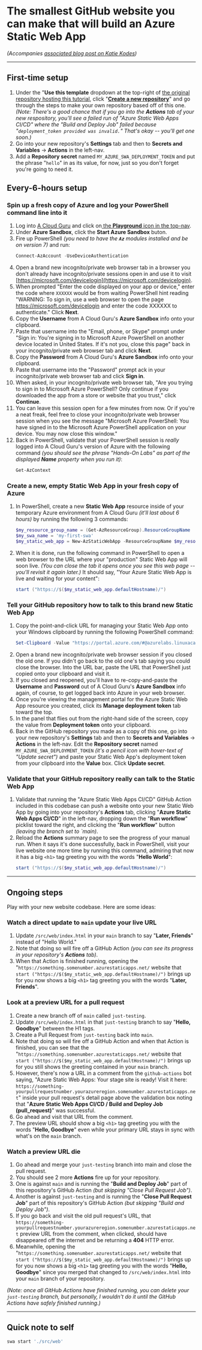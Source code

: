 # The smallest GitHub website you can make that will build an Azure Static Web App

_(Accompanies [associated blog post on Katie Kodes](katiekodes.com/azure-swa-mvb/))_

---

## First-time setup

1. Under the "**Use this template** dropdown at the top-right of [the original repository hosting this tutorial](https://github.com/kkgthb/az-swa-001-htmlonly-tiny), click "**[Create a new repository](https://github.com/kkgthb/az-swa-001-htmlonly-tiny/generate)**" and go through the steps to make your own repository based off of this one.<br/>_(Note:  There's a good chance that if you go into the **Actions** tab of your new respository, you'll see a failed run of "Azure Static Web Apps CI/CD" where the "Build and Deploy Job" failed because "`deployment_token provided was invalid.`"  That's okay -- you'll get one soon.)_
1. Go into your new repository's **Settings** tab and then to **Secrets and Variables** -> **Actions** in the left-nav.
1. Add a **Repository secret** named `MY_AZURE_SWA_DEPLOYMENT_TOKEN` and put the phrase "`hello`" in as its value, for now, just so you don't forget you're going to need it.

## Every-6-hours setup

### Spin up a fresh copy of Azure and log your PowerShell command line into it

1. Log into [A Cloud Guru](https://learn.acloud.guru/dashboard) and click on[ the **Playground** icon in the top-nav](https://learn.acloud.guru/cloud-playground).
1. Under **Azure Sandbox**, click the **Start Azure Sandbox** buton.
1. Fire up PowerShell _(you need to have the **`Az`** modules installed and be on version 7)_ and run:
    ```powershell
    Connect-AzAccount -UseDeviceAuthentication
    ```
1. Open a brand new incognito/private web browser tab in a browser you don't already have incognito/private sessions open in and use it to visit [https://microsoft.com/devicelogin](https://microsoft.com/devicelogin).
1. When prompted "Enter the code displayed on your app or device," enter the code where `XXXXXX` would be from waiting PowerShell hint reading "WARNING: To sign in, use a web browser to open the page https://microsoft.com/devicelogin and enter the code XXXXXX to authenticate."  Click **Next**.
1. Copy the **Username** from A Cloud Guru's **Azure Sandbox** info onto your clipboard.
1. Paste that username into the "Email, phone, or Skype" prompt under "Sign in:  You're signing in to Microsoft Azure PowerShell on another device located in United States. If it's not you, close this page" back in your incognito/private web browser tab and click **Next**.
1. Copy the **Password** from A Cloud Guru's **Azure Sandbox** info onto your clipboard.
1. Paste that username into the "Password" prompt ack in your incognito/private web browser tab and click **Sign in**.
1. When asked, in your incognito/private web browser tab, "Are you trying to sign in to Microsoft Azure PowerShell?  Only continue if you downloaded the app from a store or website that you trust," click **Continue**.
1. You can leave this session open for a few minutes from now.  Or if you're a neat freak, feel free to close your incognito/private web browser session when you see the message "Microsoft Azure PowerShell:  You have signed in to the Microsoft Azure PowerShell application on your device. You may now close this window."
1. Back in PowerShell, validate that your PowerShell session is _really_ logged into A Cloud Guru's version of Azure with the following command _(you should see the phrase "Hands-On Labs" as part of the displayed **Name** property when you run it)_:
    ```powershell
    Get-AzContext
    ```

### Create a new, empty Static Web App in your fresh copy of Azure

1. In PowerShell, create a new **Static Web App** resource inside of your temporary Azure environment from A Cloud Guru _(it'll last about 6 hours)_ by running the following 3 commands:
    ```powershell
    $my_resource_group_name = (Get-AzResourceGroup).ResourceGroupName
    $my_swa_name = 'my-first-swa'
    $my_static_web_app = New-AzStaticWebApp -ResourceGroupName $my_resource_group_name -Name $my_swa_name -Location 'Central US' -SkuName 'Standard' -RepositoryUrl $null
    ```
1. When it is done, run the following command in PowerShell to open a web browser to the URL where your "production" Static Web App will soon live.  _(You can close the tab it opens once you see this web page -- you'll revisit it again later.)_  It should say, "Your Azure Static Web App is live and waiting for your content":
    ```powershell
    start ("https://$($my_static_web_app.defaultHostname)/")
    ```

### Tell your GitHub repository how to talk to this brand new Static Web App

1. Copy the point-and-click URL for managing your Static Web App onto your Windows clipboard by running the following PowerShell command:
    ```powershell
    Set-Clipboard -Value "https://portal.azure.com/#@azurelabs.linuxacademy.com/resource/subscriptions/$((Get-AzSubscription).Id)/resourceGroups/$($my_resource_group_name)/providers/Microsoft.Web/staticSites/$($my_swa_name)/staticsite"
    ```
1. Open a brand new incognito/private web browser session if you closed the old one.  If you didn't go back to the old one's tab saying you could close the browser.  Into the URL bar, paste the URL that PowerShell just copied onto your clipboard and visit it.
1. If you closed and reopened, you'll have to re-copy-and-paste the **Username** and **Password** out of A Cloud Guru's **Azure Sandbox** info again, of course, to get logged back into Azure in your web browser.
1. Once you're viewing the management portal for the Azure Static Web App resource you created, click its **Manage deployment token** tab toward the top.
1. In the panel that flies out from the right-hand side of the screen, copy the value from **Deployment token** onto your clipboard.
1. Back in the GitHub repository you made as a copy of this one, go into your new repository's **Settings** tab and then to **Secrets and Variables** -> **Actions** in the left-nav.  Edit the **Repository secret** named `MY_AZURE_SWA_DEPLOYMENT_TOKEN` _(it's a pencil icon with hover-text of "Update secret")_ and paste your Static Web App's deployment token from your clipboard into the **Value** box.  Click **Update secret**.

### Validate that your GitHub repository really can talk to the Static Web App

1. Validate that running the "Azure Static Web Apps CI/CD" GitHub Action included in this codebase can push a website onto your new Static Web App by going into your repository's **Actions** tab, clicking "**Azure Static Web Apps CI/CD**" in the left-nav, dropping down the "**Run workflow**" picklist toward the right, and clicking the "**Run workflow**" button _(leaving the branch set to `main)_.
1. Reload the **Actions** summary page to see the progress of your manual run.  When it says it's done successfully, back in PowerShell, visit your live website one more time by running this command, admiring that now it has a big `<h1>` tag greeting you with the words "**Hello World**":
    ```powershell
    start ("https://$($my_static_web_app.defaultHostname)/")
    ```

---

## Ongoing steps

Play with your new website codebase.  Here are some ideas:

### Watch a direct update to `main` update your live URL

1. Update `/src/web/index.html` in your `main` branch to say "**Later, Friends**" instead of "Hello World."
1. Note that doing so will fire off a GitHub Action _(you can see its progress in your repository's **Actions** tab)_.
1. When that Action is finished running, opening the "`https://something.somenumber.azurestaticapps.net/` website that `start ("https://$($my_static_web_app.defaultHostname)/")` brings up for you now shows a big `<h1>` tag greeting you with the words "**Later, Friends**".

### Look at a preview URL for a pull request

1. Create a new branch off of `main` called `just-testing`.
1. Update `/src/web/index.html` in that `just-testing` branch to say "**Hello, Goodbye**" between the H1 tags.
1. Create a Pull Request from `just-testing` back into `main`.
1. Note that doing so will fire off a GitHub Action and when that Action is finished, you can see that the "`https://something.somenumber.azurestaticapps.net/` website that `start ("https://$($my_static_web_app.defaultHostname)/")` brings up for you still shows the greeting contained in your `main` branch.
1. However, there's now a URL in a comment from the `github-actions` bot saying, "Azure Static Web Apps: Your stage site is ready! Visit it here: `https://something-yourpullrequestnumber.yourazureregion.somenumber.azurestaticapps.net`" inside your pull request's detail page above the validation box noting that "**Azure Static Web Apps CI/CD / Build and Deploy Job (pull_request)**" was successful.
1. Go ahead and visit that URL from the comment.
1. The preview URL should show a big `<h1>` tag greeting you with the words "**Hello, Goodbye**" even while your primary URL stays in sync with what's on the `main` branch.

### Watch a preview URL die

1. Go ahead and merge your `just-testing` branch into main and close the pull request.
1. You should see 2 more **Actions** fire up for your repository.
1. One is against `main` and is running the "**Build and Deploy Job**" part of this repository's GitHub Action _(but skipping "Close Pull Request Job")_.
1. Another is against `just-testing` and is running the "**Close Pull Request Job**" part of this repository's GitHub Action _(but skipping "Build and Deploy Job")_.
1. If you go back and visit the old pull request's URL, that `https://something-yourpullrequestnumber.yourazureregion.somenumber.azurestaticapps.net` preview URL from the comment, when clicked, should have disappeared off the internet and be returning a **404** HTTP error.
1. Meanwhile, opening the "`https://something.somenumber.azurestaticapps.net/` website that `start ("https://$($my_static_web_app.defaultHostname)/")` brings up for you now shows a big `<h1>` tag greeting you with the words "**Hello, Goodbye**" since you merged that changed to `/src/web/index.html` into your `main` branch of your repository.

_(Note:  once all GitHub Actions have finished running, you can delete your `just-testing` branch, but personally, I wouldn't do it until the GitHub Actions have safely finished running.)_

---

## Quick note to self

```sh
swa start './src/web'
```
